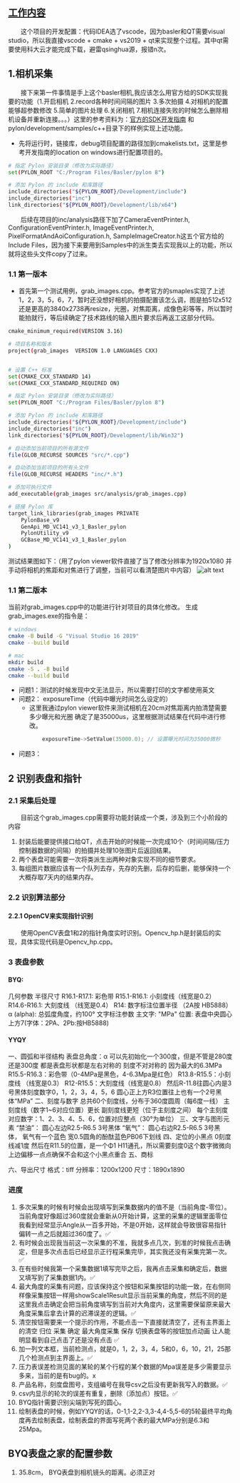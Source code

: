 ## [工作内容]()

&emsp;&emsp;这个项目的开发配置：代码IDEA选了vscode，因为basler和QT需要visual studio，所以我直接vscode + cmake + vs2019 + qt来实现整个过程。其中qt需要使用科大云才能完成下载，避雷qsinghua源，报错n次。
## 1.相机采集
&emsp;&emsp;接下来第一件事情是手上这个basler相机,我应该怎么用官方给的SDK实现我要的功能（1.开启相机 2.record各种时间间隔的图片 3.多次拍摄 4.对相机的配置能够超参数修改 5.简单的图片处理 6.关闭相机 7.相机连接失败的时候怎么删除相机设备并重新连接。。。）这里的参考资料为：[官方的SDK开发指南](https://docs.baslerweb.com/pylonapi/cpp/pylon_programmingguide#common-settings-for-building-applications-with-pylon-windows
) 和 pylon/development/samples/c++目录下的样例实现上述功能。

* 先将运行时，链接库，debug项目配置的路径加到cmakelists.txt，这里是参考开发指南的location on windows进行配置项目的。
```sh
# 指定 Pylon 安装目录（修改为实际路径）
set(PYLON_ROOT "C:/Program Files/Basler/pylon 8")

# 添加 Pylon 的 include 和库路径
include_directories("${PYLON_ROOT}/Development/include")
include_directories("inc")
link_directories("${PYLON_ROOT}/Development/lib/x64")
```
&emsp;&emsp;后续在项目的inc/analysis路径下加了CameraEventPrinter.h, ConfigurationEventPrinter.h, ImageEventPrinter.h, PixelFormatAndAoiConfiguration.h, SampleImageCreator.h这五个官方给的Include Files，因为接下来要用到Samples中的派生类去实现我以上的功能，所以就将这些头文件copy了过来。

### 1.1 第一版本
* 首先第一个测试用例，grab_images.cpp。参考官方的smaples实现了上述1，2，3，5，6，7，暂时还没想好相机的拍摄配置该怎么调，图是拍512x512还是更高的3840x2738再resize，光圈，对焦距离，成像色彩等等，所以暂时能拍就行，等后续确定了技术路线的输入图片要求后再返工这部分代码。
```sh
cmake_minimum_required(VERSION 3.16)

# 项目名称和版本
project(grab_images  VERSION 1.0 LANGUAGES CXX)


# 设置 C++ 标准
set(CMAKE_CXX_STANDARD 14)
set(CMAKE_CXX_STANDARD_REQUIRED ON)

# 指定 Pylon 安装目录（修改为实际路径）
set(PYLON_ROOT "C:/Program Files/Basler/pylon 8")

# 添加 Pylon 的 include 和库路径
include_directories("${PYLON_ROOT}/Development/include")
include_directories("inc")
link_directories("${PYLON_ROOT}/Development/lib/Win32")

# 自动添加当前项目的所有源文件
file(GLOB_RECURSE SOURCES "src/*.cpp")

# 自动添加当前项目的所有头文件
file(GLOB_RECURSE HEADERS "inc/*.h")

# 添加可执行文件
add_executable(grab_images src/analysis/grab_images.cpp)

# 链接 Pylon 库
target_link_libraries(grab_images PRIVATE
    PylonBase_v9
    GenApi_MD_VC141_v3_1_Basler_pylon
    PylonUtility_v9
    GCBase_MD_VC141_v3_1_Basler_pylon
)
```
测试结果图如下：（用了pylon viewer软件直接了当了修改分辨率为1920x1080 并手动将相机的焦距和对焦进行了调整，当前可以看清楚图片中内容）
![alt text](fig_doc\image1.png)

### 1.1 第二版本
当前对grab_images.cpp中的功能进行针对项目的具体化修改。
生成grab_images.exe的指令是：
```sh
# windows
cmake -B build -G "Visual Studio 16 2019"
cmake --build build
```
```sh
# mac
mkdir build
cmake -S . -B build
cmake --build build
```
* 问题1：测试的时候发现中文无法显示，所以需要打印的文字都使用英文
* 问题2： exposureTime（代码中曝光时间怎么设定的）
    * 这里我通过pylon viewer软件来测试相机在20cm对焦距离内拍清楚需要多少曝光和光圈 确定了是35000us，这里根据测试结果在代码中进行修改。
        ```cpp
            exposureTime->SetValue(35000.0); // 设置曝光时间为35000微秒
        ```
* 问题3：
## 2 识别表盘和指针
### 2.1 采集后处理
&emsp;&emsp;目前这个grab_images.cpp需要将功能封装成一个类，涉及到三个小阶段的内容

1. 封装后能要提供接口给QT，点击开始的时候能一次完成10个（时间间隔/压力控制器数据的间隔）的拍摄并处理10张图片后返回结果。
2. 两个表盘可能需要一次将类派生出两种对象实现不同的细节要求。
3. 每组图片数据应该有一个队列去存，先存的先删，后存的后删，能够保持一个大概存取7天内的结果内存。

### 2.2 识别算法部分
#### 2.2.1 OpenCV来实现指针识别
&emsp;&emsp;使用OpenCV表盘1和2的指针角度实时识别。Opencv_hp.h是封装后的实现，具体实现代码是Opencv_hp.cpp。

### 3 表盘参数
#### BYQ:
几何参数
半径尺寸
R16.1-R17.1: 彩色带
R15.1-R16.1: 小刻度线（线宽是0.2）
R14.6-R16.1: 大刻度线 （线宽是0.4）
R14: 数字标注位置半径 （2A按 HB5888）
α (alpha): 总弧度角度，约100°
文字标注参数
主文字: "MPa"
位置: 表盘中央圆心上方7(字体：2PA、2Pb:按HB5888)
#### YYQY
一、圆弧和半径结构
表盘总角度：α 可以先初始化一个300度，但是不管是280度还是300度 都是表盘形状都是左右对称的 刻度不对对称的 因为最大的6.3MPa
R15.5-R16.3：彩色带（0-4MPa是黑色，4-6.3Mpa是红色）
R13.8-R15.5：小刻度线 （线宽是0.3）
R12-R15.5：大刻度线（线宽是0.8）
然后R-11.8往圆心内是3号黑体刻度数字0，1，2，3，4，5，6
圆心正上方R3位置往上也有一个2号黑体“MPa”
二、刻度与数字
总共60个刻度线，分布于360度圆周（每6度一线）
主刻度线（数字1~6对应位置）更长
副刻度线更短（位于主刻度之间）
每个主刻度对应数字：1、2、3、4、5、6，位置对应整点（30°为单位）
三、文字与图形元素
“禁油”： 圆心左边R2.5-R6.5 3号黑体
“氧气”： 圆心右边R2.5-R6.5 3号黑体， 氧气有一个蓝色 宽0.5圆角的酚酞蓝色PB06下划线
四、定位的小黑点
0刻度线减1度 然后在R11.5的位置，是一个Φ1 H11通孔，所以需要刻度0这个数字微微向上边偏移一点点确保不会和这个小黑点重合
五、商标

六、导出尺寸
格式：tiff
分辨率：1200x1200
尺寸：1890x1890
### 进度
1. 多次采集的时候有时候会出现填写到采集数据内的值不是（当前角度-零位）。当前角度好像超过360度就会重新从0开始计算，这里的采集的逻辑里面零位我看到经常显示Angle从一百多开始，不是0开始，这样就会导致很容易指针偏转一点之后就超过360度了。✅
2. 有时候会出现我当前这一次采集的不准，我就多点几次，到准的时候我点击确定，但是多次点击后已经显示正行程采集完毕，其实我还没有采集完第一次。✅
3. 在有些时候我第一个采集数据1填写完毕之后，我再点击采集和确定后，数据又填写到了采集数据1内。✅
4. 最大角度的采集有问题，应该保持这个按钮和采集按钮的功能一致，在右侧同样像采集按钮一样用showScale1Result显示当前采集的角度，然后不同的是这里我点击确定会把当前角度填写到当前对大角度内，这里需要保留原来最大角度采集后拿去计算的迟滞误差的逻辑。✅
5. 清空按钮需要来一个提示的作用，不能点击一下直接就清空了，还有主界面上的清空 归位 采集 确定 最大角度采集 保存 切换表盘等的按钮加点动画 让人能明显看到自己点击了还是没有点击 ✅
6. 加一列文本框，当前检测点，就是0，1，2，3，4，5和0，6，10，21，25那几个检测点到主界面上。✅
7. 压力表误差检测见面的某轮的某个行程的某个数据的Mpa误差是多少需要显示多来，当前的是有bug的。x
8. 产品名称，刻度盘图号，支组编号在我导csv之后没有更新我写入的数据。✅
9. csv内显示的轮次的误差有重复，删除（添加点）按钮。✅
10. BYQ指针需要识别尖端到写死的圆心。
11. 绘制表盘的时候，例如YYQY的话，0-1,1-2,2-3,3-4,4-5,5-6的5轮最终平均角度再去绘制表盘，绘制表盘的界面写死两个表的最大MPa分别是6.3和25Mpa。


## BYQ表盘之家的配置参数
1. 35.8cm， BYQ表盘到相机镜头的距离。必须正对